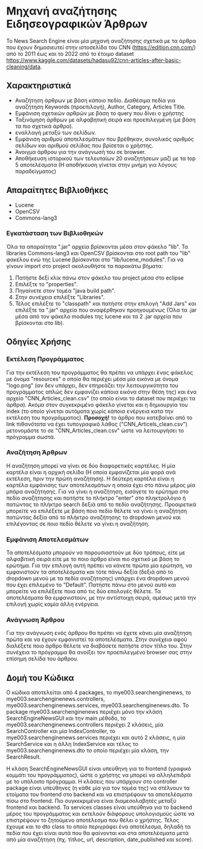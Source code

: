 # Μηχανή αναζήτησης Ειδησεογραφικών Άρθρων
Το News Search Engine είναι μία μηχανή αναζήτησης σχετικά με τα άρθρα που έχουν δημοσιευτεί στην ιστοσελίδα του CNN (https://edition.cnn.com/) από το 2011 έως και το 2022 από το έτοιμο dataset https://www.kaggle.com/datasets/hadasu92/cnn-articles-after-basic-cleaning/data.

## Χαρακτηριστικά
* Αναζήτηση άρθρων με βάση κάποιο πεδίο. Διαθέσιμα πεδία για αναζήτηση Keywords (προεπιλογή), Author, Category, Articles Title.
* Εμφάνιση σχετικών αρθρών με βάση το query που δίνει ο χρήστης
* Ταξινόμηση άρθρων με αλφαβητική σειρά και προεπιλεγμένη (με βάση τα πιο σχετικά άρθρα).
* εναλλαγή μεταξύ των σελίδων.
* Εμφάνιση αριθμού αποτελεσμάτων που βρέθηκαν, συνολικός αριθμός σελίδων και αριθμού σελίδας που βρίσεται ο χρήστης.
* Άνοιγμα άρθρου για την ανάγνωσή του σε browser.
* Αποθήκευση ιστορικού των τελευταίων 20 αναζητήσεων μαζί με τα top 5 αποτελέσματα (Η αποθήκευση γίνεται στην μνήμη για λόγους παραδείγματος)

## Απαραίτητες Βιβλιοθήκες
* Lucene
* OpenCSV
* Commons-lang3

 ### Εγκατάσταση των Βιβλιοθηκών
 Όλα τα απαραίτητα ".jar" αρχεία βρίσκονται μέσα στον φάκελο "lib". Τα libraries Commons-lang3 και OpenCSV βρίσκονται στο root path του "lib" φακέλου ενώ της Lucene βρίσκονται στο "lib/lucene_modules". Για να γίνουν import στο project ακολουθήστε τα παρακάτω βήματα:

1) Πατήστε δεξί κλίκ πάνω στον φάκελο του project μέσα στο eclipse
2) Επιλέξτε το "properties".
3) Πηγαίνετε στον τομέα "java build path".
4) Στην συνέχεια επιλέξτε "Libraries".
5) Τέλος επιλέξτε το "classpath" και πατήστε στην επιλογή "Add Jars" και επιλέξτε τα ".jar" αρχεία που αναφέρθηκαν προηγουμένως (Όλα τα .jar μέσα από τον φάκελο modules της lucene και τα 2 .jar αρχεία που βρίσκονται στο lib).

## Οδηγίες Χρήσης

### Εκτέλεση Προγράμματος
Για την εκτέλεση του προγράμματος θα πρέπει να υπάρχει ένας φάκελος με όνομα "resources" ο οποίο θα περιέχει μέσα μία εικόνα με όνομα "logo.png" (αν δεν υπάρχει, δεν επηρεάζει την λειτουργικότητα του προγράμματος απλώς δεν εμφανίζει κάποια εικόνα στην θέση της) και ένα αρχείο "CNN_Articles_clean.csv" (το οποίο είναι το dataset που περιέχει τα άρθρα). Ακόμα στον συγκεκριμένο φάκελο γίνεται και η δημιουργία του index (το οποίο γίνεται αυτόματα χωρίς κάποια ενέργεια κατα την εκτέλεση του προγράμματος). **Προσοχή!** το άρθρο που κατεβαίνει από το link πιθανότατα να έχει τυπογραφικό λάθος ("CNN_Articels_clean.csv") μετονομάστε το σε "CNN_Articles_clean.csv" ώστε να λειτουργήσει το πρόγραμμα σωστά.

### Αναζήτηση Άρθρων
Η αναζήτηση μπορεί να γίνει σε δύο διαφορετικές καρτέλες. Η μία καρτέλα είναι η αρχική σελίδα (Η οποία εμφανίζεται μία φορά ανά εκτέλεση, πριν την πρώτη αναζήτηση). Η δεύτερη καρτέλα είναι η καρτέλα εμφάνισης των αποτελεσμάτων η οποία έχει στο πάνω μέρος μία μπάρα αναζήτησης. Για να γίνει η αναζήτηση, εισάγετε το ερώτημα στο πεδίο αναζήτησης και πατήστε το πλήκτρο "enter" στο πληκτρολόγιο ή πατώντας το πλήκτρο search δεξιά από το πεδίο αναζήτησης. Προαιρετικά μπορείτε να επιλέξετε με βάση ποιο πεδίο θέλετε να γίνει η αναζήτηση πατώντας δεξία από το πλήκτρο αναζήτησης το dropdown μενού και επιλέγοντας σε ποιο πεδίο θέλετε να γίνει η αναζήτηση.

### Εμφάνιση Αποτελεσμάτων
Τα αποτελέσματα μπορούν να παρουσιαστούν με δύο τρόπους, είτε με αλφαβιτική σειρά είτε με το ποιο άρθρο είναι πιο σχετικό με βάση το ερώτημα. Για την επιλογή αυτή πρέπει να κάνετε πρώτα μία ερώτηση, να εμφανιστούν τα αποτελέσματα και τότε πάνω δεξία (δεξιά από το dropdown μενού με τα πεδία αναζήτησης) υπάρχει ένα dropdown μενού που έχει επιλεμένο το "Default". Πατήστε πάνω στο μενού αυτό και μπορείτε να επιλέξετε ποια από τις δύο επολογές θέλετε. Τα αποτελέσματα θα εμφανιστούν, με την αντίστοιχη σειρά, αμέσως μετά την επιλογή χωρίς καμία άλλη ενέργεια.

### Ανάγνωση Άρθρου
Για την ανάγνωση ενός άρθρου θα πρέπει να έχετε κάνει μία αναζήτηση πρώτα και να έχουν εμφανιστεί τα αποτελέσματα. Στην συνέχεια αφού διαλέξετε ποιο άρθρο θέλετε να διαβάσετε πατήστε στον τίτλο του. Στην συνέχεια το πρόγραμμα θα ανοίξει τον προεπιλεγμένο browser σας στην επίσημη σελίδα του άρθρου.

## Δομή του Κώδικα
Ο κώδικα αποτελείται από 4 packages, το mye003.searchenginenews, το mye003.searchenginenews.controllers, mye003.searchenginenews.services, mye003.searchenginenews.dto. Το package mye003.searchenginenews περιέχει μόνο την κλάση SearchEngineNewsGUI και την main μέθοδο, το mye003.searchenginenews.controllers περιέχει 2 κλάσεις, μία SearchController και μία IndexController, το mye003.searchenginenews.services περιέχει και αυτό 2 κλάσεις, η μία SearchService και η άλλη IndexService και τέλος το mye003.searchenginenews.dto το οποίο περιέχει μία κλάση, την SearchResult.

Η κλάση SearchEngineNewsGUI είναι υπεύθηνη για το frontend (γραφικό κομμάτι του προγράμματος), ώστε ο χρήστης να μπορεί να αλληλεπιδρά με το υπόλοιπο πρόγραμμα. Η κλάσεις που υπάρχουν στο controller package είναι υπεύθηνες (η κάθε μία για τον τομέα της) να στέλνουν τα ετοίματα του frontend στο backend και να επιστρέφουν τα αποτελέσματα πίσω στο frontend. Πιο συγκεκριμένα είναι διαμεσολαβητές μεταξύ frontend και backend. Τα services classes είναι υπεύθηνα για το backend μέρος του προγράμματος και εκτελούν διάφορους υπολογισμούς ώστε να επιστρέψουν το ζητούμενο αποτέλεσμα που θέλει ο χρήστης. Τέλος έχουμε και το dto class το οποίο περιγράφει ένα αποτέλεσμα, δηλαδή τα πεδία που έχει είναι αυτά που θα φαίνονται και στα αποτελέσματα μετά από μία αναζήτηση (πχ. τίτλος, url, description, date_published και score).